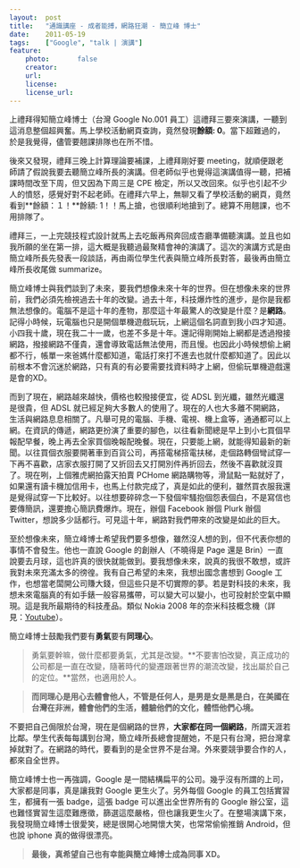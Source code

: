 ```yaml
---
layout:  post
title:   "通識講座 - 成者能搏，網路狂潮 - 簡立峰 博士"
date:    2011-05-19
tags:    ["Google", "talk | 演講"]
feature:
    photo:       false
    creator:     
    url:         
    license:     
    license_url: 
---
```


上禮拜得知簡立峰博士（台灣 Google No.001 員工）這禮拜三要來演講，一聽到這消息整個超興奮。馬上學校活動網頁查詢，竟然發現**餘額: 0**。當下超難過的，於是我覺得，儘管要翹課排隊也在所不惜。


後來又發現，禮拜三晚上計算理論要補課，上禮拜剛好要 meeting，就順便跟老師請了假說我要去聽簡立峰所長的演講。但老師似乎也覺得這演講值得一聽，把補課時間改至下周，但又因為下周三是 CPE 檢定，所以又改回來。似乎也引起不少人的憤怒，感覺好對不起老師。在禮拜六早上，無聊又看了學校活動的網頁，竟然看到**餘額：１！**餘額: 1！！馬上搶，也很順利地搶到了。總算不用翹課，也不用排隊了。

禮拜三，一上完競技程式設計就馬上去吃飯再飛奔回成杏廳準備聽演講。並且也如我所願的坐在第一排，這大概是我聽過最聚精會神的演講了。這次的演講方式是由簡立峰所長先發表一段談話，再由兩位學生代表與簡立峰所長對答，最後再由簡立峰所長收尾做 summarize。

簡立峰博士與我們談到了未來，要我們想像未來十年的世界。但在想像未來的世界前，我們必須先檢視過去十年的改變。過去十年，科技爆炸性的進步，是你是我都無法想像的。電腦不是這十年的產物，那麼這十年最驚人的改變是什麼？是**網路**。記得小時候，玩電腦也只是開個單機遊戲玩玩，上網這個名詞直到我小四才知道。小四我十歲，現在我二十一歲，也差不多是十年。還記得剛開始上網都是透過撥接網路，撥接網路不僅貴，還會導致電話無法使用，而且慢。也因此小時候想偷上網都不行，帳單一來爸媽什麼都知道，電話打來打不進去也就什麼都知道了。因此以前根本不會沉迷於網路，只有真的有必要需要找資料時才上網，但偷玩單機遊戲還是會的XD。

而到了現在，網路越來越快，價格也較撥接便宜，從 ADSL 到光纖，雖然光纖還是很貴，但 ADSL 就已經足夠大多數人的使用了。現在的人也大多離不開網路，生活與網路息息相關了。凡舉可見的電腦、手機、電視、機上盒等，通通都可以上網。在資訊的傳遞，網路更扮演了重要的腳色，以往看新聞總是早上到小七買個早報配早餐，晚上再去全家買個晚報配晚餐。現在，只要能上網，就能得知最新的新聞。以往買個衣服要開著車到百貨公司，再搭電梯搭電扶梯，走個路轉個彎試穿一下再不喜歡，店家衣服打開了又折回去又打開別件再折回去，然後不喜歡就沒買了。現在咧，上個雅虎網拍露天拍賣 PCHome 網路購物等，滑鼠點一點就好了，如果還有讀卡機加信用卡，也馬上付款完成了，真是如此的便利，雖然買衣服我還是覺得試穿一下比較好。以往想要碎碎念一下發個牢騷抱個怨表個白，不是寫信也要傳簡訊，還要擔心簡訊費爆炸。現在，辦個 Facebook 辦個 Plurk 辦個 Twitter，想說多少話都行。可見這十年，網路對我們帶來的改變是如此的巨大。

至於想像未來，簡立峰博士希望我們要多想像，雖然沒人想的到，但不代表你想的事情不會發生。他也一直說 Google 的創辦人（不曉得是 Page 還是 Brin）一直說要去月球，這也許真的很快就能做到。要我想像未來，說真的我很不敢想，或許我對未來充滿太多的徬徨。我有自己希望的未來，我想出國念書想到 Google 工作，也想當老闆開公司賺大錢，但這些只是不切實際的夢。若是對科技的未來，我想未來電腦真的有如手錶一般容易攜帶，可以變大可以變小，也可投射於空氣中顯現。這是我所最期待的科技產品。類似 Nokia 2008 年的奈米科技概念機（詳見：[Youtube](http://www.youtube.com/watch?v=IX-gTobCJHs)）。

簡立峰博士鼓勵我們要有**勇氣**要有**同理心**。

> 勇氣要幹嘛，做什麼都要勇氣，尤其是改變。**不要害怕改變，真正成功的公司都是一直在改變，隨著時代的變遷跟著世界的潮流改變，找出屬於自己的定位。**當然，也適用於人。

> **而同理心是用心去體會他人，不管是任何人，是男是女是黑是白，在美國在台灣在非洲，體會他們的生活，體驗他們的文化，體悟他們心境。**

不要把自己侷限於台灣，現在是個網路的世界，**大家都在同一個網路**，所謂天涯若比鄰。學生代表每每講到台灣，簡立峰所長總會提醒她，不是只有台灣，把台灣拿掉就對了。在網路的時代，要看到的是全世界不是台灣。外來要競爭要合作的人，都來自全世界。

簡立峰博士也一再強調，Google 是一間結構扁平的公司。幾乎沒有所謂的上司，大家都是同事，真是讓我對 Google 更生火了。另外每個 Google 的員工包括實習生，都擁有一張 badge，這張 badge 可以進出全世界所有的 Google 辦公室，這也難怪實習生這麼難應徵，篩選這麼嚴格，但也讓我更生火了。在整場演講下來，我發現簡立峰博士很愛笑，總是很開心地開懷大笑，也常常偷偷推銷 Android，但也說 iphone 真的做得很漂亮。

> **最後，真希望自己也有幸能與簡立峰博士成為同事 XD。**



